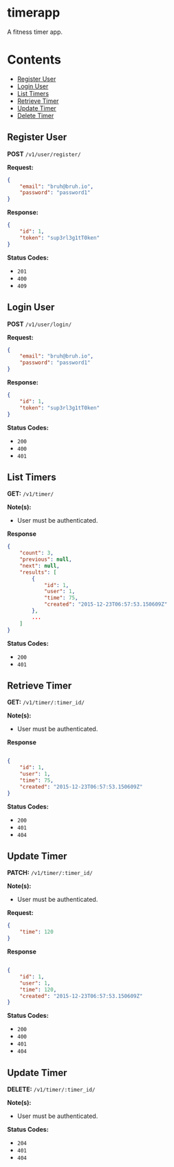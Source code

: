# timerapp
A fitness timer app.

# Contents
+ [Register User](#register-user)
+ [Login User](#login-user)
+ [List Timers](#list-timers)
+ [Retrieve Timer](#retrieve-timer)
+ [Update Timer](#update-timer)
+ [Delete Timer](#delete-timer)

## Register User
**POST** `/v1/user/register/`

**Request:**
```json
{
    "email": "bruh@bruh.io",
    "password": "password1"
}
```

**Response:**
```json
{
    "id": 1,
    "token": "sup3rl3g1tT0ken"
}
```

**Status Codes:**
+ `201`
+ `400`
+ `409`


## Login User
**POST** `/v1/user/login/`

**Request:**
```json
{
    "email": "bruh@bruh.io",
    "password": "password1"
}
```

**Response:**
```json
{
    "id": 1,
    "token": "sup3rl3g1tT0ken"
}
```

**Status Codes:**
+ `200`
+ `400`
+ `401`

## List Timers
**GET:** `/v1/timer/`

**Note(s):**
+ User must be authenticated.

**Response**
```json
{
    "count": 3,
    "previous": null,
    "next": null,
    "results": [
        {
            "id": 1,
            "user": 1,
            "time": 75,
            "created": "2015-12-23T06:57:53.150609Z"
        },
        ...
    ]
}
```

**Status Codes:**
+ `200`
+ `401`

## Retrieve Timer
**GET:** `/v1/timer/:timer_id/`

**Note(s):**
+ User must be authenticated.

**Response**
```json

{
    "id": 1,
    "user": 1,
    "time": 75,
    "created": "2015-12-23T06:57:53.150609Z"
}
```

**Status Codes:**
+ `200`
+ `401`
+ `404`

## Update Timer
**PATCH:** `/v1/timer/:timer_id/`

**Note(s):**
+ User must be authenticated.

**Request:**
```json
{
    "time": 120
}
```

**Response**
```json

{
    "id": 1,
    "user": 1,
    "time": 120,
    "created": "2015-12-23T06:57:53.150609Z"
}
```

**Status Codes:**
+ `200`
+ `400`
+ `401`
+ `404`

## Update Timer
**DELETE:** `/v1/timer/:timer_id/`

**Note(s):**
+ User must be authenticated.

**Status Codes:**
+ `204`
+ `401`
+ `404`

